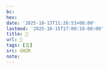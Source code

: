 ```yaml
---
bc:
hex:
date: '2025-10-13T11:26:53+08:00'
lastmod: '2025-10-15T17:00:18-08:00'
title: 󰔂
url: 󰔂
tags: [互]
src: GHZR
note:
---
```


